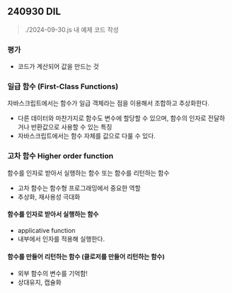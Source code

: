 ## 240930 DIL

> ./2024-09-30.js 내 예제 코드 작성

### 평가

- 코드가 계산되어 값을 만드는 것

### 일급 함수 (First-Class Functions)

자바스크립트에서는 함수가 일급 객체라는 점을 이용해서 조합하고 추상화한다.

- 다른 데이터와 마찬가지로 함수도 변수에 할당할 수 있으며, 함수의 인자로 전달하거나 반환값으로 사용할 수 있는 특징
- 자바스크립트에서는 함수 자체를 값으로 다룰 수 있다.

### 고차 함수 Higher order function

함수를 인자로 받아서 실행하는 함수 또는 함수를 리턴하는 함수

- 고차 함수는 함수형 프로그래밍에서 중요한 역할
- 추상화, 재사용성 극대화

#### 함수를 인자로 받아서 실행하는 함수

- applicative function
- 내부에서 인자를 적용해 실행한다.

#### 함수를 만들어 리턴하는 함수 (클로저를 만들어 리턴하는 함수)

- 외부 함수의 변수를 기억함!
- 상대유지, 캡슐화
